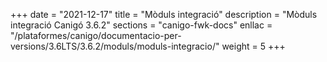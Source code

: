 +++
date        = "2021-12-17"
title       = "Mòduls integració"
description = "Mòduls integració Canigó 3.6.2"
sections    = "canigo-fwk-docs"
enllac		= "/plataformes/canigo/documentacio-per-versions/3.6LTS/3.6.2/moduls/moduls-integracio/"
weight		= 5
+++
